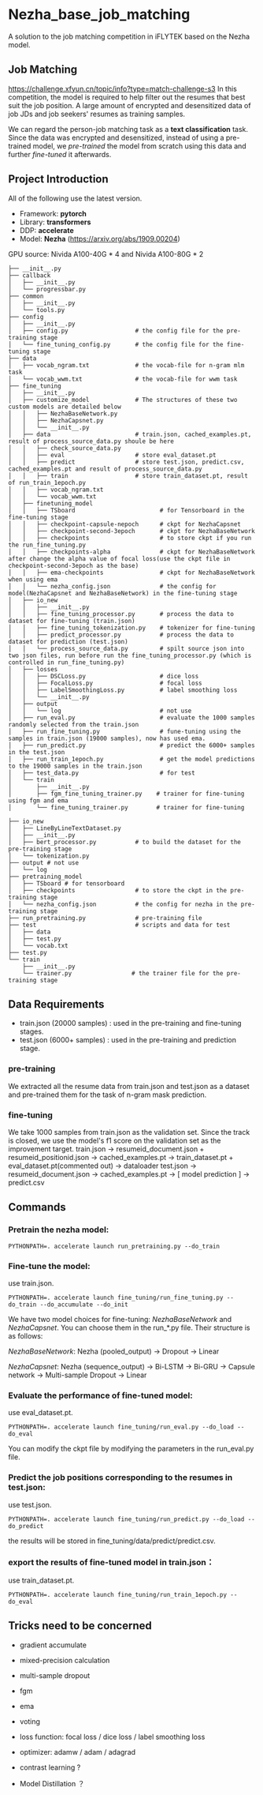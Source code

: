 # Nezha_base_job_matching
A solution to the job matching competition in iFLYTEK based on the Nezha model.

## Job Matching
https://challenge.xfyun.cn/topic/info?type=match-challenge-s3
In this competition, the model is required to help filter out the resumes that best suit the job position. A large amount of encrypted and desensitized data of job JDs and job seekers' resumes as training samples. 

We can regard the person-job matching task as a **text classification** task. Since the data was encrypted and desensitized, instead of using a pre-trained model, we *pre-trained* the model from scratch using this data and further *fine-tuned* it afterwards.


## Project Introduction
All of the following use the latest version.
* Framework: **pytorch**
* Library: **transformers**
* DDP: **accelerate**
* Model: **Nezha** (https://arxiv.org/abs/1909.00204)

GPU source: Nivida A100-40G * 4 and Nivida A100-80G * 2

```
├── __init__.py
├── callback
│   ├── __init__.py
│   └── progressbar.py
├── common
│   ├── __init__.py
│   └── tools.py
├── config
│   ├── __init__.py
│   ├── config.py                   # the config file for the pre-training stage
│   └── fine_tuning_config.py       # the config file for the fine-tuning stage
├── data
│   ├── vocab_ngram.txt             # the vocab-file for n-gram mlm task
│   └── vocab_wwm.txt               # the vocab-file for wwm task
├── fine_tuning
│   ├── __init__.py
│   ├── customize_model             # The structures of these two custom models are detailed below            
│   │   ├── NezhaBaseNetwork.py    
│   │   ├── NezhaCapsnet.py
│   │   └── __init__.py
│   ├── data                        # train.json, cached_examples.pt, result of process_source_data.py shoule be here
│   │   ├── check_source_data.py 
│   │   ├── eval                    # store eval_dataset.pt
│   │   ├── predict                 # store test.json, predict.csv, cached_examples.pt and result of process_source_data.py
│   │   ├── train                   # store train_dataset.pt, result of run_train_1epoch.py
│   │   ├── vocab_ngram.txt
│   │   └── vocab_wwm.txt
│   ├── finetuning_model
│   │   ├── TSboard                        # for Tensorboard in the fine-tuning stage
│   │   ├── checkpoint-capsule-nepoch      # ckpt for NezhaCapsnet
│   │   ├── checkpoint-second-3epoch       # ckpt for NezhaBaseNetwork
│   │   ├── checkpoints                    # to store ckpt if you run the run_fine_tuning.py
│   │   ├── checkpoints-alpha              # ckpt for NezhaBaseNetwork after change the alpha value of focal loss(use the ckpt file in checkpoint-second-3epoch as the base)
│   │   ├── ema-checkpoints                # ckpt for NezhaBaseNetwork when using ema
│   │   └── nezha_config.json              # the config for model(NezhaCapsnet and NezhaBaseNetwork) in the fine-tuning stage
│   ├── io_new
│   │   ├── __init__.py            
│   │   ├── fine_tuning_processor.py       # process the data to dataset for fine-tuning (train.json)
│   │   ├── fine_tuning_tokenization.py    # tokenizer for fine-tuning
│   │   ├── predict_processor.py           # process the data to dataset for prediction (test.json)
│   │   └── process_source_data.py         # spilt source json into two json files, run before run the fine_tuning_processor.py (which is controlled in run_fine_tuning.py)
│   ├── losses
│   │   ├── DSCLoss.py                     # dice loss
│   │   ├── FocalLoss.py                   # focal loss
│   │   ├── LabelSmoothingLoss.py          # label smoothing loss
│   │   └── __init__.py
│   ├── output
│   │   └── log                            # not use
│   ├── run_eval.py                        # evaluate the 1000 samples randomly selected from the train.json
│   ├── run_fine_tuning.py                 # fune-tuning using the samples in train.json (19000 samples), now has used ema.
│   ├── run_predict.py                     # predict the 6000+ samples in the test.json
│   ├── run_train_1epoch.py                # get the model predictions to the 19000 samples in the train.json
│   ├── test_data.py                       # for test
│   └── train    
│       ├── __init__.py                    
│       ├── fgm_fine_tuning_trainer.py    # trainer for fine-tuning using fgm and ema
│       └── fine_tuning_trainer.py        # trainer for fine-tuning

├── io_new
│   ├── LineByLineTextDataset.py
│   ├── __init__.py
│   ├── bert_processor.py           # to build the dataset for the pre-training stage
│   └── tokenization.py
├── output # not use
│   └── log
├── pretraining_model
│   ├── TSboard # for tensorboard
│   ├── checkpoints                 # to store the ckpt in the pre-training stage
│   └── nezha_config.json           # the config for nezha in the pre-training stage
├── run_pretraining.py              # pre-training file
├── test                            # scripts and data for test
│   ├── data
│   ├── test.py
│   └── vocab.txt
├── test.py
└── train
    ├── __init__.py
    └── trainer.py                 # the trainer file for the pre-training stage

``````

## Data Requirements
* train.json (20000 samples) : used in the pre-training and fine-tuning stages.
* test.json (6000+ samples) : used in the pre-training and prediction stage.

### pre-training
We extracted all the resume data from train.json and test.json as a dataset and pre-trained them for the task of n-gram mask prediction. 


### fine-tuning
We take 1000 samples from train.json as the validation set. Since the track is closed, we use the model's f1 score on the validation set as the improvement target.
train.json -> resumeid_document.json + resumeid_positionid.json -> cached_examples.pt -> train_dataset.pt + eval_dataset.pt(commented out) -> dataloader
test.json -> resumeid_document.json -> cached_examples.pt -> [ model prediction ] -> predict.csv


## Commands

### Pretrain the nezha model:

```PYTHONPATH=. accelerate launch run_pretraining.py --do_train```


### Fine-tune the model:

use train.json.

```PYTHONPATH=. accelerate launch fine_tuning/run_fine_tuning.py --do_train --do_accumulate --do_init```

We have two model choices for fine-tuning: *NezhaBaseNetwork* and *NezhaCapsnet*. You can choose them in the run_*.py file. Their structure is as follows:

*NezhaBaseNetwork*: Nezha (pooled_output) -> Dropout -> Linear

*NezhaCapsnet*: Nezha (sequence_output) -> Bi-LSTM -> Bi-GRU -> Capsule network -> Multi-sample Dropout -> Linear

### Evaluate the performance of fine-tuned model:

use eval_dataset.pt.

```PYTHONPATH=. accelerate launch fine_tuning/run_eval.py --do_load --do_eval```

You can modify the ckpt file by modifying the parameters in the run_eval.py file.

### Predict the job positions corresponding to the resumes in test.json:

use test.json.

```PYTHONPATH=. accelerate launch fine_tuning/run_predict.py --do_load --do_predict```

the results will be stored in fine_tuning/data/predict/predict.csv.

### export the results of fine-tuned model in train.json：

use train_dataset.pt.

```PYTHONPATH=. accelerate launch fine_tuning/run_train_1epoch.py --do_eval```


## Tricks need to be concerned

* gradient accumulate
* mixed-precision calculation
* multi-sample dropout
* fgm
* ema
* voting
* loss function: focal loss / dice loss / label smoothing loss
* optimizer: adamw / adam / adagrad

* contrast learning ?
* Model Distillation ？
